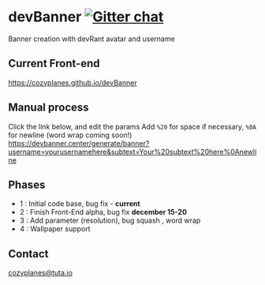 # devBanner [![Gitter chat](https://badges.gitter.im/gitterHQ/services.png)](https://gitter.im/devBanner/Lobby)
Banner creation with devRant avatar and username

## Current Front-end
https://cozyplanes.github.io/devBanner

## Manual process
Click the link below, and edit the params
Add `%20` for space if necessary, `%0A` for newline (word wrap coming soon!)
https://devbanner.center/generate/banner?username=yourusernamehere&subtext=Your%20subtext%20here%0Anewline

## Phases

- 1 : Initial code base, bug fix - **current**
- 2 : Finish Front-End alpha, bug fix **december 15-20**
- 3 : Add parameter (resolution), bug squash , word wrap
- 4 : Wallpaper support

## Contact
<cozyplanes@tuta.io>

